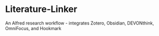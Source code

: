 # Literature-Linker
An Alfred research workflow - integrates Zotero, Obsidian, DEVONthink, OmniFocus, and Hookmark
